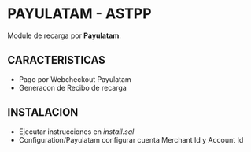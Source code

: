 # PAYULATAM - ASTPP


Module de recarga por **Payulatam**.

## CARACTERISTICAS

  * Pago por Webcheckout Payulatam
  * Generacon de Recibo de recarga

## INSTALACION

  * Ejecutar instrucciones en *install.sql*
  * Configuration/Payulatam configurar cuenta Merchant Id y Account Id
